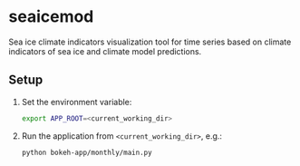 # seaicemod

Sea ice climate indicators visualization tool for time series based on climate indicators of sea ice and climate model predictions.

## Setup

1. Set the environment variable:
    ```sh
    export APP_ROOT=<current_working_dir>
    ```

2. Run the application from `<current_working_dir>`, e.g.:
    ```sh
    python bokeh-app/monthly/main.py
    ```
